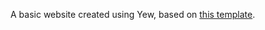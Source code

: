 A basic website created using Yew, based on [this template](https://github.com/Ja-sonYun/yew-template-for-github-io).